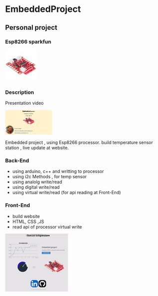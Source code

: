 # EmbeddedProject

## Personal project

### Esp8266 sparkfun
<img src="/screenshots/esp8266.jpg" alt="main page" width=20% height=20% />

### Description

Presentation video

[<img src="/screenshots/main.jpg"  width=30% height=20%>](https://youtu.be/FDG0MajFcA0)

Embedded project , using Esp8266 processor. 
build temperature sensor station , live update at website.

### Back-End
- using arduino, c++ and writting to processor
- using i2c Methods , for temp sensor
- using analolg write/read
- using digital write/read
- using virtual write/read (for api reading at Front-End)
### Front-End
- build website
- HTML, CSS ,JS
- read api of processor virtual write
 <img src="/screenshots/gif web.gif" alt="main page" width=40% height=50%/>

